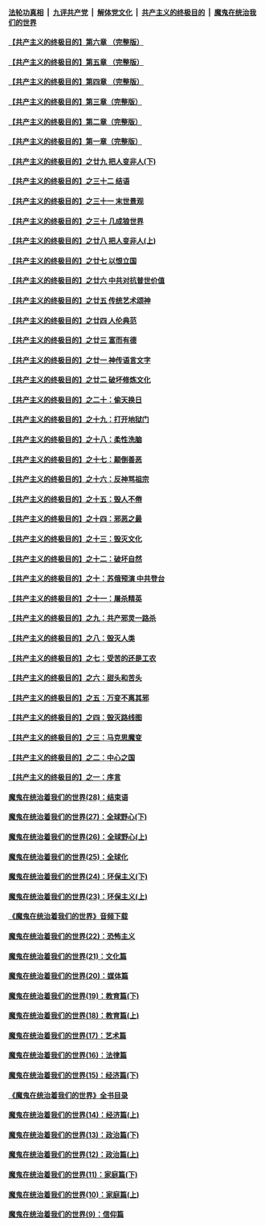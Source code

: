####  [法轮功真相](../../../../basic/blob/master/README.md?t=06161531) &nbsp;|&nbsp; [九评共产党](../../../../9ping.md/blob/master/README.md?t=06161531) &nbsp;|&nbsp; [解体党文化](../../../../jtdwh.md/blob/master/README.md?t=06161531)  &nbsp;|&nbsp; [共产主义的终极目的](../../../../gczydzjmd.md/blob/master/README.md?t=06161531) &nbsp;|&nbsp; [魔鬼在统治我们的世界](../../../../mgztzwmdsj.md/blob/master/README.md?t=06161531) 

#### [【共产主义的终极目的】第六章 （完整版）](../pages/nsc422/n11428913.md?t=06161531) 

#### [【共产主义的终极目的】第五章 （完整版）](../pages/nsc422/n11428912.md?t=06161531) 

#### [【共产主义的终极目的】第四章 （完整版）](../pages/nsc422/n11428907.md?t=06161531) 

#### [【共产主义的终极目的】第三章（完整版）](../pages/nsc422/n11428848.md?t=06161531) 

#### [【共产主义的终极目的】第二章（完整版）](../pages/nsc422/n11428831.md?t=06161531) 

#### [【共产主义的终极目的】第一章（完整版）](../pages/nsc422/n11417651.md?t=06161531) 

#### [【共产主义的终极目的】之廿九 把人变非人(下)](../pages/nsc422/n11344140.md?t=06161531) 

#### [【共产主义的终极目的】之三十二 结语](../pages/nsc422/n11360535.md?t=06161531) 

#### [【共产主义的终极目的】之三十一 末世景观](../pages/nsc422/n11351129.md?t=06161531) 

#### [【共产主义的终极目的】之三十 几成狼世界](../pages/nsc422/n11348280.md?t=06161531) 

#### [【共产主义的终极目的】之廿八 把人变非人(上)](../pages/nsc422/n11340492.md?t=06161531) 

#### [【共产主义的终极目的】之廿七 以恨立国](../pages/nsc422/n11336944.md?t=06161531) 

#### [【共产主义的终极目的】之廿六 中共对抗普世价值](../pages/nsc422/n11324785.md?t=06161531) 

#### [【共产主义的终极目的】之廿五 传统艺术颂神](../pages/nsc422/n11296396.md?t=06161531) 

#### [【共产主义的终极目的】之廿四 人伦典范](../pages/nsc422/n11296397.md?t=06161531) 

#### [【共产主义的终极目的】之廿三 富而有德](../pages/nsc422/n11283598.md?t=06161531) 

#### [【共产主义的终极目的】之廿一 神传语言文字](../pages/nsc422/n11263265.md?t=06161531) 

#### [【共产主义的终极目的】之廿二 破坏修炼文化](../pages/nsc422/n11245728.md?t=06161531) 

#### [【共产主义的终极目的】之二十：偷天换日](../pages/nsc422/n11238846.md?t=06161531) 

#### [【共产主义的终极目的】之十九：打开地狱门](../pages/nsc422/n11206376.md?t=06161531) 

#### [【共产主义的终极目的】之十八：柔性洗脑](../pages/nsc422/n11199994.md?t=06161531) 

#### [【共产主义的终极目的】之十七：颠倒善恶](../pages/nsc422/n11179782.md?t=06161531) 

#### [【共产主义的终极目的】之十六：反神骂祖宗](../pages/nsc422/n11166798.md?t=06161531) 

#### [【共产主义的终极目的】之十五：毁人不倦](../pages/nsc422/n11166792.md?t=06161531) 

#### [【共产主义的终极目的】之十四：邪恶之最](../pages/nsc422/n11150249.md?t=06161531) 

#### [【共产主义的终极目的】之十三：毁灭文化](../pages/nsc422/n11135227.md?t=06161531) 

#### [【共产主义的终极目的】之十二：破坏自然](../pages/nsc422/n11135214.md?t=06161531) 

#### [【共产主义的终极目的】之十：苏俄预演 中共登台](../pages/nsc422/n11118424.md?t=06161531) 

#### [【共产主义的终极目的】之十一：屠杀精英](../pages/nsc422/n11118442.md?t=06161531) 

#### [【共产主义的终极目的】之九：共产邪灵一路杀](../pages/nsc422/n11114139.md?t=06161531) 

#### [【共产主义的终极目的】之八：毁灭人类](../pages/nsc422/n11108503.md?t=06161531) 

#### [【共产主义的终极目的】之七：受苦的还是工农](../pages/nsc422/n11101809.md?t=06161531) 

#### [【共产主义的终极目的】之六：甜头和苦头](../pages/nsc422/n11096971.md?t=06161531) 

#### [【共产主义的终极目的】之五：万变不离其邪](../pages/nsc422/n11091285.md?t=06161531) 

#### [【共产主义的终极目的】之四：毁灭路线图](../pages/nsc422/n11086284.md?t=06161531) 

#### [【共产主义的终极目的】之三：马克思魔变](../pages/nsc422/n11061941.md?t=06161531) 

#### [【共产主义的终极目的】之二：中心之国](../pages/nsc422/n11047728.md?t=06161531) 

#### [【共产主义的终极目的】之一：序言](../pages/nsc422/n11086077.md?t=06161531) 

#### [魔鬼在统治着我们的世界(28)：结束语](../pages/nsc422/n10936246.md?t=06161531) 

#### [魔鬼在统治着我们的世界(27)：全球野心(下)](../pages/nsc422/n10928319.md?t=06161531) 

#### [魔鬼在统治着我们的世界(26)：全球野心(上)](../pages/nsc422/n10900318.md?t=06161531) 

#### [魔鬼在统治着我们的世界(25)：全球化](../pages/nsc422/n10788205.md?t=06161531) 

#### [魔鬼在统治着我们的世界(24)：环保主义(下)](../pages/nsc422/n10695307.md?t=06161531) 

#### [魔鬼在统治着我们的世界(23)：环保主义(上)](../pages/nsc422/n10688613.md?t=06161531) 

#### [《魔鬼在统治着我们的世界》音频下载](../pages/nsc422/n10635553.md?t=06161531) 

#### [魔鬼在统治着我们的世界(22)：恐怖主义](../pages/nsc422/n10614727.md?t=06161531) 

#### [魔鬼在统治着我们的世界(21)：文化篇](../pages/nsc422/n10597706.md?t=06161531) 

#### [魔鬼在统治着我们的世界(20)：媒体篇](../pages/nsc422/n10586579.md?t=06161531) 

#### [魔鬼在统治着我们的世界(19)：教育篇(下)](../pages/nsc422/n10564808.md?t=06161531) 

#### [魔鬼在统治着我们的世界(18)：教育篇(上)](../pages/nsc422/n10526970.md?t=06161531) 

#### [魔鬼在统治着我们的世界(17)：艺术篇](../pages/nsc422/n10499093.md?t=06161531) 

#### [魔鬼在统治着我们的世界(16)：法律篇](../pages/nsc422/n10485969.md?t=06161531) 

#### [魔鬼在统治着我们的世界(15)：经济篇(下)](../pages/nsc422/n10469975.md?t=06161531) 

#### [《魔鬼在统治着我们的世界》全书目录](../pages/nsc422/n10464261.md?t=06161531) 

#### [魔鬼在统治着我们的世界(14)：经济篇(上)](../pages/nsc422/n10457370.md?t=06161531) 

#### [魔鬼在统治着我们的世界(13)：政治篇(下)](../pages/nsc422/n10448270.md?t=06161531) 

#### [魔鬼在统治着我们的世界(12)：政治篇(上)](../pages/nsc422/n10444576.md?t=06161531) 

#### [魔鬼在统治着我们的世界(11)：家庭篇(下)](../pages/nsc422/n10440961.md?t=06161531) 

#### [魔鬼在统治着我们的世界(10)：家庭篇(上)](../pages/nsc422/n10435448.md?t=06161531) 

#### [魔鬼在统治着我们的世界(9)：信仰篇](../pages/nsc422/n10432159.md?t=06161531) 

